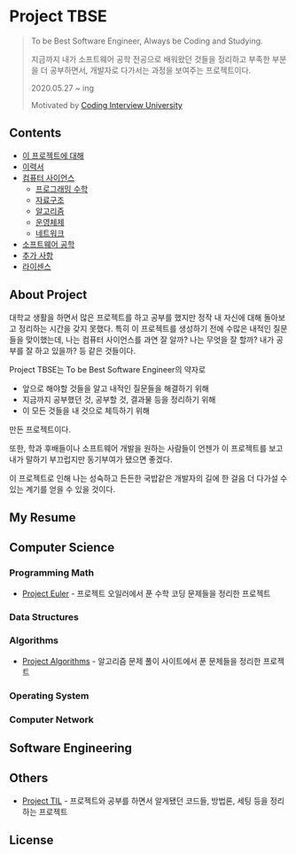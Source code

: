 # Project TBSE

> To be Best Software Engineer, Always be Coding and Studying.
>
> 지금까지 내가 소프트웨어 공학 전공으로 배워왔던 것들을 정리하고 부족한 부분을 더 공부하면서, 개발자로 다가서는 과정을 보여주는 프로젝트이다.
>
> 2020.05.27 ~ ing
>
> Motivated by [Coding Interview University](https://github.com/jwasham/coding-interview-university/blob/master/translations/README-ko.md)  

## Contents

* [이 프로젝트에 대해](#About-Project)
* [이력서](#My-Resume)
* [컴퓨터 사이언스](#Computer-Science)
    - [프로그래밍 수학](#Programming-Math)
    - [자료구조](#Data-Structures)
    - [알고리즘](#Algorithms)
    - [운영체제](#Operating-System)
    - [네트워크](#Computer-Network)
* [소프트웨어 공학](#Software-Engineering)
* [추가 사항](#Others)
* [라이센스](#License)

## About Project

대학교 생활을 하면서 많은 프로젝트를 하고 공부를 했지만 정작 내 자신에 대해 돌아보고 정리하는 시간을 갖지 못했다. 특히 이 프로젝트를 생성하기 전에 수많은 내적인 질문들을 맞이했는데, 나는 컴퓨터 사이언스를 과연 잘 알까? 나는 무엇을 잘 할까? 내가 공부를 잘 하고 있을까? 등 같은 것들이다.

Project TBSE는 To be Best Software Engineer의 약자로

* 앞으로 해야할 것들을 알고 내적인 질문들을 해결하기 위해
* 지금까지 공부했던 것, 공부할 것, 결과물 등을 정리하기 위해
* 이 모든 것들을 내 것으로 체득하기 위해

만든 프로젝트이다.

또한, 학과 후배들이나 소프트웨어 개발을 원하는 사람들이 언젠가 이 프로젝트를 보고 내가 말하기 부끄럽지만 동기부여가 됐으면 좋겠다.

이 프로젝트로 인해 나는 성숙하고 든든한 국밥같은 개발자의 길에 한 걸음 더 다가설 수 있는 계기를 얻을 수 있을 것이다.

## My Resume

## Computer Science

### Programming Math

* [Project Euler](https://github.com/bonomoon/project-euler) - 프로젝트 오일러에서 푼 수학 코딩 문제들을 정리한 프로젝트

### Data Structures

### Algorithms

* [Project Algorithms](https://github.com/bonomoon/project-algorithms) - 알고리즘 문제 풀이 사이트에서 푼 문제들을 정리한 프로젝트

### Operating System

### Computer Network

## Software Engineering

## Others

* [Project TIL](https://github.com/bonomoon/project-TIL) - 프로젝트와 공부를 하면서 알게됐던 코드들, 방법론, 세팅 등을 정리하는 프로젝트

## License

